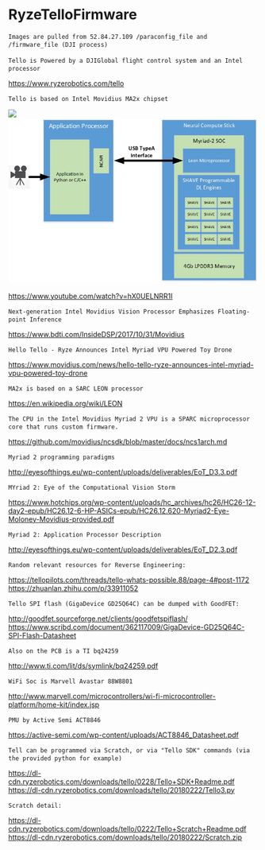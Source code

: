 # RyzeTelloFirmware
```Firmware images for hacking, reverse engineering, and teardown of the Ryze / DJI / Intel Movidius Tello
Images are pulled from 52.84.27.109 /paraconfig_file and /firmware_file (DJI process)

Tello is Powered by a DJIGlobal flight control system and an Intel processor
```
https://www.ryzerobotics.com/tello
```
Tello is based on Intel Movidius MA2x chipset
```
![](https://www.bdti.com/sites/default/files/insidedsp/articlepix/201710/Intel-Movidius-Myriad-X-2.jpg)
![](https://github.com/movidius/ncsdk/blob/master/docs/images/NCS1_ArchDiagram.jpg)

https://www.youtube.com/watch?v=hX0UELNRR1I

```
Next-generation Intel Movidius Vision Processor Emphasizes Floating-point Inference
```
https://www.bdti.com/InsideDSP/2017/10/31/Movidius
```
Hello Tello - Ryze Announces Intel Myriad VPU Powered Toy Drone
```
https://www.movidius.com/news/hello-tello-ryze-announces-intel-myriad-vpu-powered-toy-drone
```
MA2x is based on a SARC LEON processor
```
https://en.wikipedia.org/wiki/LEON

```
The CPU in the Intel Movidius Myriad 2 VPU is a SPARC microprocessor core that runs custom firmware.
```
https://github.com/movidius/ncsdk/blob/master/docs/ncs1arch.md

```
Myriad 2 programming paradigms
```
http://eyesofthings.eu/wp-content/uploads/deliverables/EoT_D3.3.pdf
```
MYriad 2: Eye of the Computational Vision Storm
```
https://www.hotchips.org/wp-content/uploads/hc_archives/hc26/HC26-12-day2-epub/HC26.12-6-HP-ASICs-epub/HC26.12.620-Myriad2-Eye-Moloney-Movidius-provided.pdf
```
Myriad 2: Application Processor Description
```
http://eyesofthings.eu/wp-content/uploads/deliverables/EoT_D2.3.pdf
```
Random relevant resources for Reverse Engineering:
```
https://tellopilots.com/threads/tello-whats-possible.88/page-4#post-1172
https://zhuanlan.zhihu.com/p/33911052
```
Tello SPI flash (GigaDevice GD25Q64C) can be dumped with GoodFET:
```
http://goodfet.sourceforge.net/clients/goodfetspiflash/
https://www.scribd.com/document/362117009/GigaDevice-GD25Q64C-SPI-Flash-Datasheet
```
Also on the PCB is a TI bq24259
```
http://www.ti.com/lit/ds/symlink/bq24259.pdf
```
WiFi Soc is Marvell Avastar 88W8801
```
http://www.marvell.com/microcontrollers/wi-fi-microcontroller-platform/home-kit/index.jsp
```
PMU by Active Semi ACT8846
```
https://active-semi.com/wp-content/uploads/ACT8846_Datasheet.pdf
```
Tell can be programmed via Scratch, or via "Tello SDK" commands (via the provided python for example)
```
https://dl-cdn.ryzerobotics.com/downloads/tello/0228/Tello+SDK+Readme.pdf
https://dl-cdn.ryzerobotics.com/downloads/tello/20180222/Tello3.py
```
Scratch detail:
```
https://dl-cdn.ryzerobotics.com/downloads/tello/0222/Tello+Scratch+Readme.pdf
https://dl-cdn.ryzerobotics.com/downloads/tello/20180222/Scratch.zip

